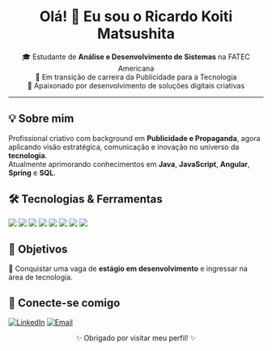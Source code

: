 <h1 align="center">Olá! 👋 Eu sou o Ricardo Koiti Matsushita</h1>

<p align="center">
  🎓 Estudante de <strong>Análise e Desenvolvimento de Sistemas</strong> na FATEC Americana <br>
  💼 Em transição de carreira da Publicidade para a Tecnologia <br>
  🚀 Apaixonado por desenvolvimento de soluções digitais criativas
</p>

---

## 💡 Sobre mim

Profissional criativo com background em **Publicidade e Propaganda**, agora aplicando visão estratégica, comunicação e inovação no universo da **tecnologia**.  
Atualmente aprimorando conhecimentos em **Java**, **JavaScript**, **Angular**, **Spring** e **SQL**.  

## 🛠️ Tecnologias & Ferramentas

<p>
  <img src="https://img.shields.io/badge/HTML5-E34F26?style=for-the-badge&logo=html5&logoColor=white"/>
  <img src="https://img.shields.io/badge/CSS3-1572B6?style=for-the-badge&logo=css3&logoColor=white"/>
  <img src="https://img.shields.io/badge/JavaScript-F7DF1E?style=for-the-badge&logo=javascript&logoColor=black"/>
  <img src="https://img.shields.io/badge/Angular-DD0031?style=for-the-badge&logo=angular&logoColor=white"/>
  <img src="https://img.shields.io/badge/Java-007396?style=for-the-badge&logo=java&logoColor=white"/>
  <img src="https://img.shields.io/badge/Spring-6DB33F?style=for-the-badge&logo=spring&logoColor=white"/>
  <img src="https://img.shields.io/badge/SQL-003B57?style=for-the-badge&logo=postgresql&logoColor=white"/>
  <img src="https://img.shields.io/badge/Git-F05032?style=for-the-badge&logo=git&logoColor=white"/>
</p>

## 🎯 Objetivos

📌 Conquistar uma vaga de **estágio em desenvolvimento** e ingressar na área de tecnologia.

## 🤝 Conecte-se comigo

[![LinkedIn](https://img.shields.io/badge/-LinkedIn-0A66C2?style=for-the-badge&logo=linkedin&logoColor=white)](https://www.linkedin.com/in/ricardo-koiti-matsushita-545006225/)
[![Email](https://img.shields.io/badge/-Email-D14836?style=for-the-badge&logo=gmail&logoColor=white)](mailto:matsushitakoiti@gmail.com)

<p align="center">✨ Obrigado por visitar meu perfil! ✨</p>
